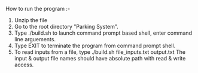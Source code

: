 How to run the program :-
1. Unzip the file 
2. Go to the root directory "Parking System".
3. Type ./build.sh to launch command prompt based shell, enter command line arguements.
4. Type EXIT to terminate the program from command prompt shell.
5. To read inputs from a file, type ./build.sh file_inputs.txt output.txt
   The input & output file names should have absolute path with read & write access.

